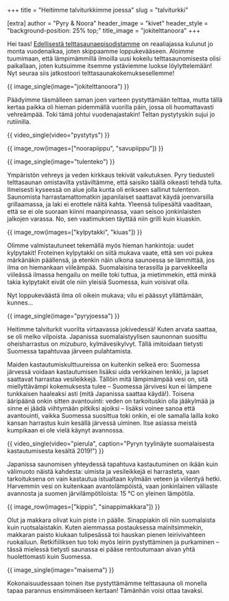 +++
title = "Heitimme talviturkkimme joessa"
slug = "talviturkki"

[extra]
author = "Pyry & Noora"
header_image = "kivet"
header_style = "background-position: 25% top;"
title_image = "jokitelttanoora"
+++

Hei taas! [Edellisestä telttasaunaepisodistamme](@/2021-05-15-telttasauna/index.fi.md) on reaaliajassa kulunut jo monta vuodenaikaa, joten skippaamme loppukevääseen. Aloimme tuumimaan, että lämpimämmillä ilmoilla uusi kokeilu telttasaunomisesta olisi paikallaan, joten kutsuimme itsemme ystäviemme luokse löylyttelemään! Nyt seuraa siis jatkostoori telttasaunakokemuksesellemme!

<!-- more -->

{{ image_single(image="jokitelttanoora") }}

Päädyimme täsmälleen saman joen varteen pystyttämään telttaa, mutta tällä kertaa paikka oli hieman pidemmällä vuorilla päin, jossa oli huomattavasti vehreämpää. Toki tämä johtui vuodenajastakin! Teltan pystytyskin sujui jo rutiinilla.

{{ video_single(video="pystytys") }}

{{ image_row(images=["noorapiippu", "savupiippu"]) }}

{{ image_single(image="tulenteko") }}

Ympäristön vehreys ja veden kirkkaus tekivät vaikutuksen. Pyry tiedusteli telttasaunan omistavilta ystäviltämme, että saisiko täällä oikeasti tehdä tulta. Ilmeisesti kyseessä on alue jolla kunta oli erikseen sallinut tulenteon. Saunomista harrastamattomatkin japanilaiset saattavat käydä joenvarsilla grillaamassa, ja laki ei erottele näitä kahta. Yleensä tulipesältä vaaditaan, että se ei ole suoraan kiinni maanpinnassa, vaan seisoo jonkinlaisten jalkojen varassa. No, sen vaatimuksen täyttää niin grilli kuin kiuaskin.

{{ image_row(images=["kylpytakki", "kiuas"]) }}

Olimme valmistautuneet tekemällä myös hieman hankintoja: uudet kylpytakit! Froteinen kylpytakki on siitä mukava vaate, että sen voi pukea märkänäkin päällensä, ja etenkin näin ulkona saunoessa se lämmittää, jos ilma on hiemankaan viileämpää. Suomalaisina terassilla ja parvekkeella viileässä ilmassa hengailu on meille toki tuttua, ja mietimmekin, että minkä takia kylpytakit eivät ole niin yleisiä Suomessa, kuin voisivat olla.

Nyt loppukeväästä ilma oli oikein mukava; vilu ei päässyt yllättämään, kunnes...

{{ image_single(image="pyryjoessa") }}

Heitimme talviturkit vuorilta virtaavassa jokivedessä! Kuten arvata saattaa, se oli melko vilpoista. Japanissa suomalaistyylisen saunonnan suosittu oheisharrastus on *mizuburo*, kylmävesikylvyt. Tällä imitoidaan tietysti Suomessa tapahtuvaa järveen pulahtamista.

Maiden kastautumiskulttuureissa on kuitenkin selkeä ero: Suomessa järvessä voidaan kastautumisen lisäksi uida verkkainen lenkki, ja lapset saattavat harrastaa vesileikkejä. Tällöin mitä lämpimämpää vesi on, sitä miellyttävämpi kokemuksesta tulee – Suomessa järvivesi kun ei lämpene tunkkaisen haaleaksi asti (mitä Japanissa saattaa käydä!). Toisena ääripäänä onkin sitten avantouinti: veden on tarkoituskin olla jääkylmää ja sinne ei jäädä viihtymään pitkiksi ajoiksi – lisäksi voinee sanoa että avantouinti, vaikka Suomessa suosittua toki onkin, ei ole samalla lailla koko kansan harrastus kuin kesällä järvessä uiminen. Itse asiassa meistä kumpikaan ei ole vielä käynyt avannossa.

{{ video_single(video="pierula", caption="Pyryn tyylinäyte suomalaisesta kastautumisesta kesältä 2019!") }}

Japanissa saunomisen yhteydessä tapahtuva kastautuminen on ikään kuin välimuoto näistä kahdesta: uimista ja vesileikkejä ei harrasteta, vaan tarkoituksena on vain kastautua istualtaan kylmään veteen ja viilentyä hetki. Harvemmin vesi on kuitenkaan avantolämpöistä, vaan jonkinlainen väliaste avannosta ja suomen järvilämpötiloista: 15 °C on yleinen lämpötila.

{{ image_row(images=["kippis", "sinappimakkara"]) }}

Olut ja makkara olivat kuin piste i:n päälle. Sinappiakin oli niin suomalaista kuin ruotsalaistakin. Kuten aiemmassa postauksessa mainitsimmekin, makkaran paisto kiukaan tulipesässä toi hauskan pienen leirivivahteen ruokailuun. Retkifiiliksen tuo toki myös leirin pystyttäminen ja purkaminen – tässä mielessä tietysti saunassa ei pääse rentoutumaan aivan yhtä huolettomasti kuin Suomessa.

{{ image_single(image="maisema") }}

Kokonaisuudessaan toinen itse pystyttämämme telttasauna oli monella tapaa parannus ensimmäiseen kertaan! Tämänhän voisi ottaa tavaksi.
